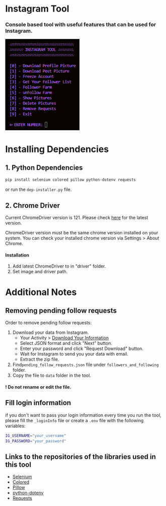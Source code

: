 # Instagram Tool

### Console based tool with useful features that can be used for Instagram.

![console look](./assets/preview.png)

# Installing Dependencies

## 1. Python Dependencies

```bash
pip install selenium colored pillow python-dotenv requests
```

or run the `dep-installer.py` file.

## 2. Chrome Driver

Current ChromeDriver version is 121. Please check [here](https://googlechromelabs.github.io/chrome-for-testing/) for the latest version.

ChromeDriver version must be the same chrome version installed on your system. You can check your installed chrome version via Settings > About Chrome.

#### Installation

1. Add latest ChromeDriver to in "driver" folder.
2. Set image and driver path.

# Additional Notes

## Removing pending follow requests

Order to remove pending follow requests:

1. Download your data from Instagram.
   - Your Activity > [Download Your Information](https://www.instagram.com/download/request)
   - Select JSON format and click "Next" button.
   - Enter your password and click "Request Download" button.
   - Wait for Instagram to send you your data with email.
   - Extract the zip file.
2. Find`pending_follow_requests.json` file under `followers_and_following` folder.
3. Copy the file to `data` folder in the tool.

#### ! Do not rename or edit the file.

## Fill login information

if you don't want to pass your login information every time you run the tool, please fill the `_loginInfo` file or create a `.env` file with the following variables:

```bash
IG_USERNAME="your_username"
IG_PASSWORD="your_password"
```

## Links to the repositories of the libraries used in this tool

- [Selenium](https://github.com/SeleniumHQ/Selenium)
- [Colored](https://gitlab.com/dslackw/colored)
- [Pillow](https://github.com/python-pillow/Pillow)
- [python-dotenv](https://github.com/theskumar/python-dotenv)
- [Requests](https://github.com/psf/requests)
